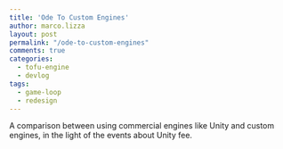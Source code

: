 ```yaml
---
title: 'Ode To Custom Engines'
author: marco.lizza
layout: post
permalink: "/ode-to-custom-engines"
comments: true
categories:
  - tofu-engine
  - devlog
tags:
  - game-loop
  - redesign
---
```


A comparison between using commercial engines like Unity and custom engines, in the light of the events about Unity fee.

